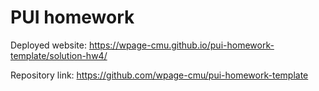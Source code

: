 # PUI homework

Deployed website: https://wpage-cmu.github.io/pui-homework-template/solution-hw4/

Repository link: https://github.com/wpage-cmu/pui-homework-template
